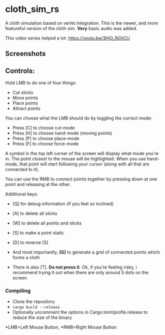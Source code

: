 # cloth_sim_rs
A cloth simulation based on verlet integration.
This is the newer, and more featureful version of the cloth sim.
**Very** basic audio was added.

This video series helped a lot:
https://youtu.be/3HjO_RGIjCU

## Screenshots




## Controls:

Hold LMB to do one of four things:
* Cut sticks
* Move points
* Place points
* Attract points

You can choose what the LMB should do by toggling the correct mode:
* Press [C] to choose cut-mode
* Press [H] to choose hand-mode (moving points)
* Press [P] to choose place-mode
* Press [F] to choose force-mode

A symbol in the top left corner of the screen will display what mode you're in.
The point closest to the mouse will be highlighted.
When you use hand-mode, that point will start following your cursor (along with all that are connected to it).

You can use the RMB to connect points together
by pressing down at one point and releasing at the other.

Additional keys:
* [Q] for debug information (if you feel so inclined)
* [A] to delete all sticks
* [W] to delete all points _and_ sticks
* [S] to make a point static
* [D] to reverse [S]
* And most importantly, **[G]** to generate a grid of connected points which forms a cloth

* There is also [T]. **Do not press it**. Ok, if you're feeling risky, i recommend trying it out when there are only around 5 dots on the screen.


### Compiling
* Clone the repository
* `cargo build --release`
* Optionally uncomment the options in Cargo.toml/profle.release to reduce the size of the binary

*LMB=Left Mouse Button,
*RMB=Right Mouse Button
